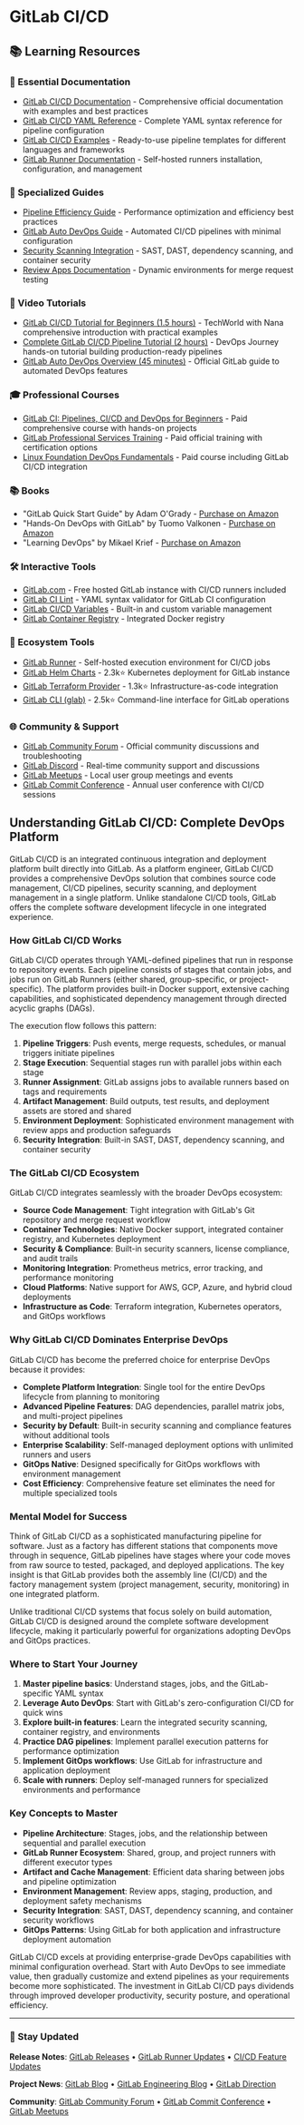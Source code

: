 # GitLab CI/CD

## 📚 Learning Resources

### 📖 Essential Documentation
- [GitLab CI/CD Documentation](https://docs.gitlab.com/ee/ci/) - Comprehensive official documentation with examples and best practices
- [GitLab CI/CD YAML Reference](https://docs.gitlab.com/ee/ci/yaml/) - Complete YAML syntax reference for pipeline configuration
- [GitLab CI/CD Examples](https://docs.gitlab.com/ee/ci/examples/) - Ready-to-use pipeline templates for different languages and frameworks
- [GitLab Runner Documentation](https://docs.gitlab.com/runner/) - Self-hosted runners installation, configuration, and management

### 📝 Specialized Guides
- [Pipeline Efficiency Guide](https://docs.gitlab.com/ee/ci/pipelines/pipeline_efficiency.html) - Performance optimization and efficiency best practices
- [GitLab Auto DevOps Guide](https://docs.gitlab.com/ee/topics/autodevops/) - Automated CI/CD pipelines with minimal configuration
- [Security Scanning Integration](https://docs.gitlab.com/ee/user/application_security/) - SAST, DAST, dependency scanning, and container security
- [Review Apps Documentation](https://docs.gitlab.com/ee/ci/review_apps/) - Dynamic environments for merge request testing

### 🎥 Video Tutorials
- [GitLab CI/CD Tutorial for Beginners (1.5 hours)](https://www.youtube.com/watch?v=qP8kir_GUgo) - TechWorld with Nana comprehensive introduction with practical examples
- [Complete GitLab CI/CD Pipeline Tutorial (2 hours)](https://www.youtube.com/watch?v=BO8h0y9CEI0) - DevOps Journey hands-on tutorial building production-ready pipelines
- [GitLab Auto DevOps Overview (45 minutes)](https://www.youtube.com/watch?v=0Tc0YYBxqi4) - Official GitLab guide to automated DevOps features

### 🎓 Professional Courses
- [GitLab CI: Pipelines, CI/CD and DevOps for Beginners](https://www.udemy.com/course/gitlab-ci-pipelines-ci-cd-and-devops-for-beginners/) - Paid comprehensive course with hands-on projects
- [GitLab Professional Services Training](https://about.gitlab.com/services/education/) - Paid official training with certification options
- [Linux Foundation DevOps Fundamentals](https://www.linuxfoundation.org/training/devops-and-software-engineering-fundamentals/) - Paid course including GitLab CI/CD integration

### 📚 Books
- "GitLab Quick Start Guide" by Adam O'Grady - [Purchase on Amazon](https://www.amazon.com/GitLab-Quick-Start-Guide-repository-ebook/dp/B07BRCH4CQ)
- "Hands-On DevOps with GitLab" by Tuomo Valkonen - [Purchase on Amazon](https://www.amazon.com/Hands-DevOps-GitLab-efficiently-applications/dp/1789137357)
- "Learning DevOps" by Mikael Krief - [Purchase on Amazon](https://www.amazon.com/Learning-DevOps-Mikael-Krief/dp/1838642366)

### 🛠️ Interactive Tools
- [GitLab.com](https://gitlab.com) - Free hosted GitLab instance with CI/CD runners included
- [GitLab CI Lint](https://gitlab.com/-/ci/lint) - YAML syntax validator for GitLab CI configuration
- [GitLab CI/CD Variables](https://docs.gitlab.com/ee/ci/variables/) - Built-in and custom variable management
- [GitLab Container Registry](https://docs.gitlab.com/ee/user/packages/container_registry/) - Integrated Docker registry

### 🚀 Ecosystem Tools
- [GitLab Runner](https://docs.gitlab.com/runner/) - Self-hosted execution environment for CI/CD jobs
- [GitLab Helm Charts](https://gitlab.com/gitlab-org/charts/gitlab) - 2.3k⭐ Kubernetes deployment for GitLab instance
- [GitLab Terraform Provider](https://github.com/gitlabhq/terraform-provider-gitlab) - 1.3k⭐ Infrastructure-as-code integration
- [GitLab CLI (glab)](https://github.com/profclems/glab) - 2.5k⭐ Command-line interface for GitLab operations

### 🌐 Community & Support
- [GitLab Community Forum](https://forum.gitlab.com/) - Official community discussions and troubleshooting
- [GitLab Discord](https://discord.gg/gitlab) - Real-time community support and discussions
- [GitLab Meetups](https://about.gitlab.com/community/meetups/) - Local user group meetings and events
- [GitLab Commit Conference](https://about.gitlab.com/events/commit/) - Annual user conference with CI/CD sessions

## Understanding GitLab CI/CD: Complete DevOps Platform

GitLab CI/CD is an integrated continuous integration and deployment platform built directly into GitLab. As a platform engineer, GitLab CI/CD provides a comprehensive DevOps solution that combines source code management, CI/CD pipelines, security scanning, and deployment management in a single platform. Unlike standalone CI/CD tools, GitLab offers the complete software development lifecycle in one integrated experience.

### How GitLab CI/CD Works

GitLab CI/CD operates through YAML-defined pipelines that run in response to repository events. Each pipeline consists of stages that contain jobs, and jobs run on GitLab Runners (either shared, group-specific, or project-specific). The platform provides built-in Docker support, extensive caching capabilities, and sophisticated dependency management through directed acyclic graphs (DAGs).

The execution flow follows this pattern:
1. **Pipeline Triggers**: Push events, merge requests, schedules, or manual triggers initiate pipelines
2. **Stage Execution**: Sequential stages run with parallel jobs within each stage
3. **Runner Assignment**: GitLab assigns jobs to available runners based on tags and requirements
4. **Artifact Management**: Build outputs, test results, and deployment assets are stored and shared
5. **Environment Deployment**: Sophisticated environment management with review apps and production safeguards
6. **Security Integration**: Built-in SAST, DAST, dependency scanning, and container security

### The GitLab CI/CD Ecosystem

GitLab CI/CD integrates seamlessly with the broader DevOps ecosystem:

- **Source Code Management**: Tight integration with GitLab's Git repository and merge request workflow
- **Container Technologies**: Native Docker support, integrated container registry, and Kubernetes deployment
- **Security & Compliance**: Built-in security scanners, license compliance, and audit trails
- **Monitoring Integration**: Prometheus metrics, error tracking, and performance monitoring
- **Cloud Platforms**: Native support for AWS, GCP, Azure, and hybrid cloud deployments
- **Infrastructure as Code**: Terraform integration, Kubernetes operators, and GitOps workflows

### Why GitLab CI/CD Dominates Enterprise DevOps

GitLab CI/CD has become the preferred choice for enterprise DevOps because it provides:

- **Complete Platform Integration**: Single tool for the entire DevOps lifecycle from planning to monitoring
- **Advanced Pipeline Features**: DAG dependencies, parallel matrix jobs, and multi-project pipelines
- **Security by Default**: Built-in security scanning and compliance features without additional tools
- **Enterprise Scalability**: Self-managed deployment options with unlimited runners and users
- **GitOps Native**: Designed specifically for GitOps workflows with environment management
- **Cost Efficiency**: Comprehensive feature set eliminates the need for multiple specialized tools

### Mental Model for Success

Think of GitLab CI/CD as a sophisticated manufacturing pipeline for software. Just as a factory has different stations that components move through in sequence, GitLab pipelines have stages where your code moves from raw source to tested, packaged, and deployed applications. The key insight is that GitLab provides both the assembly line (CI/CD) and the factory management system (project management, security, monitoring) in one integrated platform.

Unlike traditional CI/CD systems that focus solely on build automation, GitLab CI/CD is designed around the complete software development lifecycle, making it particularly powerful for organizations adopting DevOps and GitOps practices.

### Where to Start Your Journey

1. **Master pipeline basics**: Understand stages, jobs, and the GitLab-specific YAML syntax
2. **Leverage Auto DevOps**: Start with GitLab's zero-configuration CI/CD for quick wins
3. **Explore built-in features**: Learn the integrated security scanning, container registry, and environments
4. **Practice DAG pipelines**: Implement parallel execution patterns for performance optimization
5. **Implement GitOps workflows**: Use GitLab for infrastructure and application deployment
6. **Scale with runners**: Deploy self-managed runners for specialized environments and performance

### Key Concepts to Master

- **Pipeline Architecture**: Stages, jobs, and the relationship between sequential and parallel execution
- **GitLab Runner Ecosystem**: Shared, group, and project runners with different executor types
- **Artifact and Cache Management**: Efficient data sharing between jobs and pipeline optimization
- **Environment Management**: Review apps, staging, production, and deployment safety mechanisms
- **Security Integration**: SAST, DAST, dependency scanning, and container security workflows
- **GitOps Patterns**: Using GitLab for both application and infrastructure deployment automation

GitLab CI/CD excels at providing enterprise-grade DevOps capabilities with minimal configuration overhead. Start with Auto DevOps to see immediate value, then gradually customize and extend pipelines as your requirements become more sophisticated. The investment in GitLab CI/CD pays dividends through improved developer productivity, security posture, and operational efficiency.

---

### 📡 Stay Updated

**Release Notes**: [GitLab Releases](https://about.gitlab.com/releases/) • [GitLab Runner Updates](https://gitlab.com/gitlab-org/gitlab-runner/-/releases) • [CI/CD Feature Updates](https://docs.gitlab.com/ee/ci/)

**Project News**: [GitLab Blog](https://about.gitlab.com/blog/categories/ci-cd/) • [GitLab Engineering Blog](https://about.gitlab.com/blog/categories/engineering/) • [GitLab Direction](https://about.gitlab.com/direction/)

**Community**: [GitLab Community Forum](https://forum.gitlab.com/) • [GitLab Commit Conference](https://about.gitlab.com/events/commit/) • [GitLab Meetups](https://about.gitlab.com/community/meetups/)